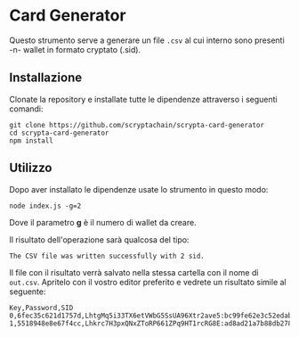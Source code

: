 # Card Generator

Questo strumento serve a generare un file `.csv` al cui interno sono presenti -n- wallet in formato cryptato (.sid).

## Installazione

Clonate la repository e installate tutte le dipendenze attraverso i seguenti comandi:

```
git clone https://github.com/scryptachain/scrypta-card-generator
cd scrypta-card-generator
npm install
```

## Utilizzo

Dopo aver installato le dipendenze usate lo strumento in questo modo:

```
node index.js -g=2
```
Dove il parametro **g** è il numero di wallet da creare.

Il risultato dell'operazione sarà qualcosa del tipo:
```
The CSV file was written successfully with 2 sid.
```
Il file con il risultato verrà salvato nella stessa cartella con il nome di `out.csv`. Apritelo con il vostro editor preferito e vedrete un risultato simile al seguente:
```
Key,Password,SID
0,6fec35c621d1757d,LhtgMq5i33TX6etVWbG5SsUA96Xtr2ave5:bc99fe62e3c52edab89608b3d8a7d9af5bfd7a46dac4749a84df604a147e4ed0d29189be46bb57e329e544a35ac645a3c99b03335b61f83b9571e1e890d7d865da625967d49964c0692c5c72bbf5a4159f7d230c30db6c188e242ff9bf2d5b9d395d0467c0b1051048d1f2ecd1a2a68a1d28f36200d6c5c9f22fbed5d774101a6c86b96fd0aabc3fcd83e8b3f2a14e1452daba5bb0602b3cd9a2c15fb9c6cf873b86e91dec3402f4214375e15be4b2cf489f95da5e9b0d52b0e50dc8ef6db9dd
1,5518948e8e67f4cc,Lhkrc7H3pxQNxZToRP661ZPq9HT1rcRG8E:ad8ad21a7b88db27815c575134d479661c9fed11159f75cfec40c15e5ff813e34654125fab1804f095bfb26faac520494772f78f8914851032ec38a62735cee7283d4650b34cd6dce2555f25aaefe4f374d7eb61eea3c79dd8de2440f1874e95bdcd7a69f1204b79371d97dd6f01f96f257408037e41621e096b6a415ba4e8a6ae100a3430099950a9d2f15b245764c7f70e591027197aebc706aee7be64421725dfd05c708fd839ef481e5c464dc5b6125787dfa3d70084157b210a90c5011c
```
<!--stackedit_data:
eyJoaXN0b3J5IjpbLTEyMjkzNTM5NzRdfQ==
-->